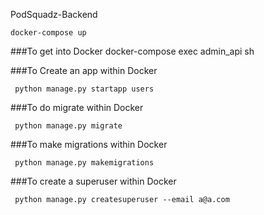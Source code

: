 PodSquadz-Backend

    docker-compose up

###To get into Docker
    docker-compose exec admin_api sh

###To Create an app within Docker

     python manage.py startapp users

###To do migrate within Docker

     python manage.py migrate

###To make migrations within Docker

     python manage.py makemigrations

###To create a superuser within Docker

     python manage.py createsuperuser --email a@a.com